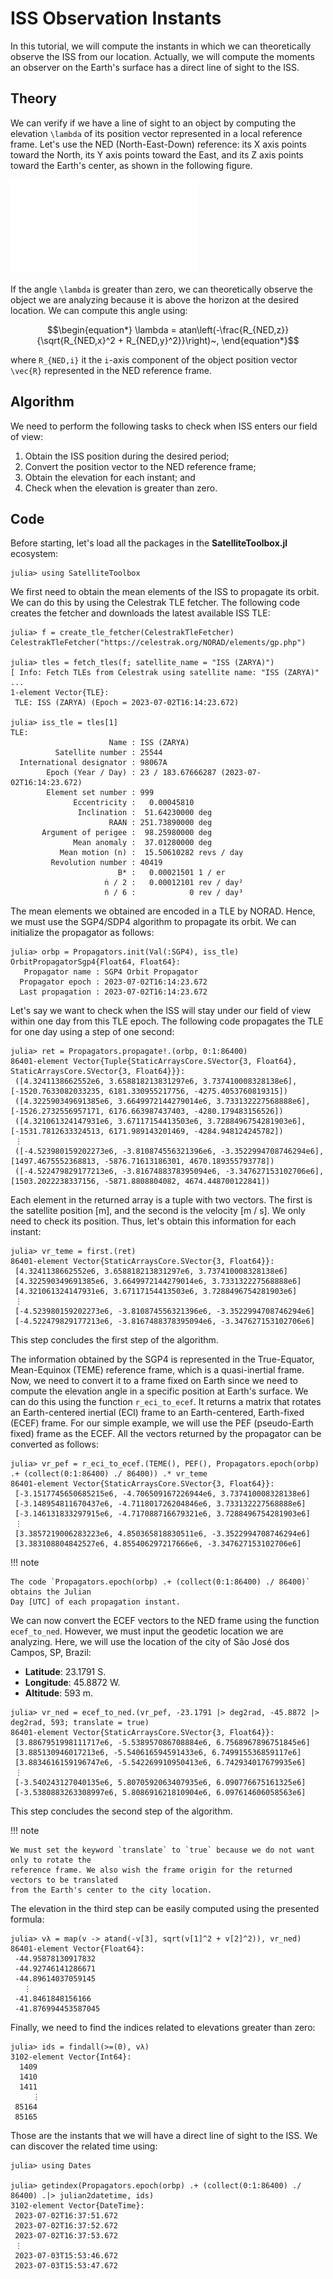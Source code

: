# ISS Observation Instants

In this tutorial, we will compute the instants in which we can theoretically observe the ISS
from our location. Actually, we will compute the moments an observer on the Earth's surface
has a direct line of sight to the ISS.

## Theory

We can verify if we have a line of sight to an object by computing the elevation ``\lambda``
of its position vector represented in a local reference frame. Let's use the NED
(North-East-Down) reference: its X axis points toward the North, its Y axis points toward
the East, and its Z axis points toward the Earth's center, as shown in the following figure.

![Elevation in NED Reference Frame](../assets/iss_observation/ned.pdf)

If the angle ``\lambda`` is greater than zero, we can theoretically observe the object we
are analyzing because it is above the horizon at the desired location. We can compute this
angle using:

```math
\begin{equation*}
  \lambda = atan\left(-\frac{R_{NED,z}}{\sqrt{R_{NED,x}^2 + R_{NED,y}^2}}\right)~,
\end{equation*}
```

where ``R_{NED,i}`` it the ``i``-axis component of the object position vector ``\vec{R}``
represented in the NED reference frame.

## Algorithm

We need to perform the following tasks to check when ISS enters our field of view:

1. Obtain the ISS position during the desired period;
2. Convert the position vector to the NED reference frame;
3. Obtain the elevation for each instant; and
4. Check when the elevation is greater than zero.

## Code

Before starting, let's load all the packages in the **SatelliteToolbox.jl** ecosystem:

```julia-repl
julia> using SatelliteToolbox
```

We first need to obtain the mean elements of the ISS to propagate its orbit. We can do this
by using the Celestrak TLE fetcher. The following code creates the fetcher and downloads the
latest available ISS TLE:

```julia-repl
julia> f = create_tle_fetcher(CelestrakTleFetcher)
CelestrakTleFetcher("https://celestrak.org/NORAD/elements/gp.php")

julia> tles = fetch_tles(f; satellite_name = "ISS (ZARYA)")
[ Info: Fetch TLEs from Celestrak using satellite name: "ISS (ZARYA)" ...
1-element Vector{TLE}:
 TLE: ISS (ZARYA) (Epoch = 2023-07-02T16:14:23.672)

julia> iss_tle = tles[1]
TLE:
                      Name : ISS (ZARYA)
          Satellite number : 25544
  International designator : 98067A
        Epoch (Year / Day) : 23 / 183.67666287 (2023-07-02T16:14:23.672)
        Element set number : 999
              Eccentricity :   0.00045810
               Inclination :  51.64230000 deg
                      RAAN : 251.73890000 deg
       Argument of perigee :  98.25980000 deg
              Mean anomaly :  37.01280000 deg
           Mean motion (n) :  15.50610282 revs / day
         Revolution number : 40419
                        B* :   0.00021501 1 / er
                     ṅ / 2 :   0.00012101 rev / day²
                     n̈ / 6 :            0 rev / day³
```

The mean elements we obtained are encoded in a TLE by NORAD. Hence, we must use the
SGP4/SDP4 algorithm to propagate its orbit. We can initialize the propagator as follows:

```julia-repl
julia> orbp = Propagators.init(Val(:SGP4), iss_tle)
OrbitPropagatorSgp4{Float64, Float64}:
   Propagator name : SGP4 Orbit Propagator
  Propagator epoch : 2023-07-02T16:14:23.672
  Last propagation : 2023-07-02T16:14:23.672
```

Let's say we want to check when the ISS will stay under our field of view within one day
from this TLE epoch. The following code propagates the TLE for one day using a step of one
second:

```julia-repl
julia> ret = Propagators.propagate!.(orbp, 0:1:86400)
86401-element Vector{Tuple{StaticArraysCore.SVector{3, Float64}, StaticArraysCore.SVector{3, Float64}}}:
 ([4.3241138662552e6, 3.658818213831297e6, 3.737410008328138e6], [-1520.7633082033235, 6181.330955217756, -4275.4053760819315])
 ([4.322590349691385e6, 3.6649972144279014e6, 3.733132227568888e6], [-1526.2732556957171, 6176.663987437403, -4280.179483156526])
 ([4.321061324147931e6, 3.67117154413503e6, 3.7288496754281903e6], [-1531.7812633324513, 6171.989143201469, -4284.948124245782])
 ⋮
 ([-4.523980159202273e6, -3.810874556321396e6, -3.3522994708746294e6], [1497.4675552368813, -5876.71613186301, 4670.189355793778])
 ([-4.522479829177213e6, -3.8167488378395094e6, -3.347627153102706e6], [1503.2022238337156, -5871.8808804082, 4674.448700122841])
```

Each element in the returned array is a tuple with two vectors. The first is the satellite
position [m], and the second is the velocity [m / s]. We only need to check its position.
Thus, let's obtain this information for each instant:

```julia-repl
julia> vr_teme = first.(ret)
86401-element Vector{StaticArraysCore.SVector{3, Float64}}:
 [4.3241138662552e6, 3.658818213831297e6, 3.737410008328138e6]
 [4.322590349691385e6, 3.6649972144279014e6, 3.733132227568888e6]
 [4.321061324147931e6, 3.67117154413503e6, 3.7288496754281903e6]
 ⋮
 [-4.523980159202273e6, -3.810874556321396e6, -3.3522994708746294e6]
 [-4.522479829177213e6, -3.8167488378395094e6, -3.347627153102706e6]
```

This step concludes the first step of the algorithm.

The information obtained by the SGP4 is represented in the True-Equator, Mean-Equinox (TEME)
reference frame, which is a quasi-inertial frame. Now, we need to convert it to a frame
fixed on Earth since we need to compute the elevation angle in a specific position at
Earth's surface. We can do this using the function `r_eci_to_ecef`. It returns a matrix that
rotates an Earth-centered inertial (ECI) frame to an Earth-centered, Earth-fixed (ECEF)
frame.  For our simple example, we will use the PEF (pseudo-Earth fixed) frame as the ECEF.
All the vectors returned by the propagator can be converted as follows:

```julia-repl
julia> vr_pef = r_eci_to_ecef.(TEME(), PEF(), Propagators.epoch(orbp) .+ (collect(0:1:86400) ./ 86400)) .* vr_teme
86401-element Vector{StaticArraysCore.SVector{3, Float64}}:
 [-3.1517745650685215e6, -4.706509167226944e6, 3.737410008328138e6]
 [-3.148954811670437e6, -4.711801726204846e6, 3.733132227568888e6]
 [-3.146131833297915e6, -4.717088716679321e6, 3.7288496754281903e6]
 ⋮
 [3.3857219006283223e6, 4.850365818830511e6, -3.3522994708746294e6]
 [3.383108804842527e6, 4.855406297217666e6, -3.347627153102706e6]
```

!!! note

    The code `Propagators.epoch(orbp) .+ (collect(0:1:86400) ./ 86400)` obtains the Julian
    Day [UTC] of each propagation instant.

We can now convert the ECEF vectors to the NED frame using the function `ecef_to_ned`.
However, we must input the geodetic location we are analyzing. Here, we will use the
location of the city of São José dos Campos, SP, Brazil:

- **Latitude**: 23.1791 S.
- **Longitude**: 45.8872 W.
- **Altitude**: 593 m.

```julia-repl
julia> vr_ned = ecef_to_ned.(vr_pef, -23.1791 |> deg2rad, -45.8872 |> deg2rad, 593; translate = true)
86401-element Vector{StaticArraysCore.SVector{3, Float64}}:
 [3.8867951998111717e6, -5.538957086708884e6, 6.7568967896751845e6]
 [3.885130946017213e6, -5.540616594591433e6, 6.749915536859117e6]
 [3.8834616159196747e6, -5.542269910950413e6, 6.742934017679935e6]
 ⋮
 [-3.540243127040135e6, 5.8070592063407935e6, 6.090776675161325e6]
 [-3.5380883263308997e6, 5.808691621810904e6, 6.097614606058563e6]
```

This step concludes the second step of the algorithm.

!!! note

    We must set the keyword `translate` to `true` because we do not want only to rotate the
    reference frame. We also wish the frame origin for the returned vectors to be translated
    from the Earth's center to the city location.

The elevation in the third step can be easily computed using the presented formula:

```julia-repl
julia> vλ = map(v -> atand(-v[3], sqrt(v[1]^2 + v[2]^2)), vr_ned)
86401-element Vector{Float64}:
 -44.95878130917832
 -44.92746141286671
 -44.89614037059145
   ⋮
 -41.8461848156166
 -41.876994453587045
```

Finally, we need to find the indices related to elevations greater than zero:

```julia-repl
julia> ids = findall(>=(0), vλ)
3102-element Vector{Int64}:
  1409
  1410
  1411
     ⋮
 85164
 85165
```

Those are the instants that we will have a direct line of sight to the ISS. We can discover
the related time using:

```julia-repl
julia> using Dates

julia> getindex(Propagators.epoch(orbp) .+ (collect(0:1:86400) ./ 86400) .|> julian2datetime, ids)
3102-element Vector{DateTime}:
 2023-07-02T16:37:51.672
 2023-07-02T16:37:52.672
 2023-07-02T16:37:53.672
 ⋮
 2023-07-03T15:53:46.672
 2023-07-03T15:53:47.672
```

